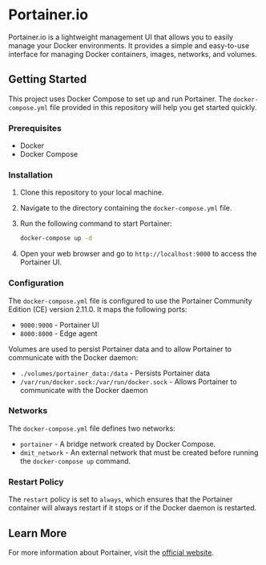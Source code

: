 # Portainer.io

Portainer.io is a lightweight management UI that allows you to easily manage your Docker environments. It provides a simple and easy-to-use interface for managing Docker containers, images, networks, and volumes.

## Getting Started

This project uses Docker Compose to set up and run Portainer. The `docker-compose.yml` file provided in this repository will help you get started quickly.

### Prerequisites

- Docker
- Docker Compose

### Installation

1. Clone this repository to your local machine.
2. Navigate to the directory containing the `docker-compose.yml` file.
3. Run the following command to start Portainer:

    ```sh
    docker-compose up -d
    ```

4. Open your web browser and go to `http://localhost:9000` to access the Portainer UI.

### Configuration

The `docker-compose.yml` file is configured to use the Portainer Community Edition (CE) version 2.11.0. It maps the following ports:

- `9000:9000` - Portainer UI
- `8000:8000` - Edge agent

Volumes are used to persist Portainer data and to allow Portainer to communicate with the Docker daemon:

- `./volumes/portainer_data:/data` - Persists Portainer data
- `/var/run/docker.sock:/var/run/docker.sock` - Allows Portainer to communicate with the Docker daemon

### Networks

The `docker-compose.yml` file defines two networks:

- `portainer` - A bridge network created by Docker Compose.
- `dmit_network` - An external network that must be created before running the `docker-compose up` command.

### Restart Policy

The `restart` policy is set to `always`, which ensures that the Portainer container will always restart if it stops or if the Docker daemon is restarted.

## Learn More

For more information about Portainer, visit the [official website](https://www.portainer.io/).
 